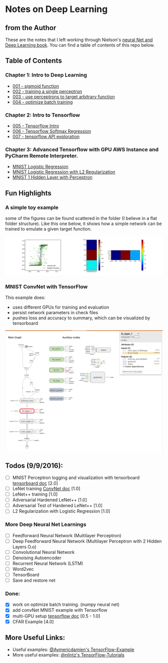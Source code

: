 # Notes on Deep Learning

## from the Author

These are the notes that I left working through Nielson's [neural Net and Deep Learning book](https://neuralnetworksanddeeplearning.com). You can find a table of contents of this repo below.

## Table of Contents
### Chapter 1: Intro to Deep Learning
- [001 - sigmoid function](Ch1%20Intro%20to%20Deep%20Learning/001%20-%20sigmoid%20function.ipynb)
- [002 - training a single perceptron](Ch1%20Intro%20to%20Deep%20Learning/002%20-%20training%20a%20single%20perceptron.ipynb)
- [003 - use perceptrons to target arbitrary function](Ch1%20Intro%20to%20Deep%20Learning/003%20-%20use%20perceptrons%20to%20target%20arbitrary%20function.ipynb)
- [004 - optimize batch training](Ch1%20Intro%20to%20Deep%20Learning/004%20-%20optimize%20batch%20training.ipynb)

### Chapter 2: Intro to Tensorflow
- [005 - Tensorflow Intro](Ch2%20Intro%20to%20Tensorflow/005%20-%20Tensorflow%20Intro.ipynb)
- [006 - Tensorflow Softmax Regression](Ch2%20Intro%20to%20Tensorflow/006%20-%20Tensorflow%20Softmax%20Regression.ipynb)
- [007 - tensorflow API exploration](Ch2%20Intro%20to%20Tensorflow/007%20-%20tensorflow%20API%20exploration.ipynb)

### Chapter 3: Advanced Tensorflow with GPU AWS Instance and PyCharm Remote Interpreter.
- [MNIST Logistic Regression](Ch3%20Advanced%20Tensorflow/1%20-%20MNIST%20Logistic%20Regression.py)
- [MNIST Logistic Regression with L2 Regularization](Ch3%20Advanced%20Tensorflow/2%20-%20MNIST%20Logistic%20Regression%20L2%20Regularization.py)
- [MNIST 1 Hidden Layer with Perceptron](Ch3%20Advanced%20Tensorflow/3%20-%20MNIST%201%20Hidden%20Layer%20Perceptron.py)

## Fun Highlights

### A simple toy example
some of the figures can be found scattered in the folder (I believe in a flat folder 
structure). Like this one below, it shows how a simple network can be trained 
to emulate a given target function.

[![network trained to emulate function](trained%20neural%20net%20emulate%20a%20step%20function.png)](004%20-%20optimize%20batch%20training.ipynb)

### MNIST ConvNet with TensorFlow

This example does:
- uses different GPUs for training and evaluation
- persist network parameters in check files
- pushes loss and accuracy to summary, which can be visualized by tensorboard

![MNIST ConvNet Tensorflow](Proj_Centroid_Loss_LeNet/convnet_10_hidden/figures/Screenshot%202016-09-16%2011.29.47.png)

## Todos (9/9/2016):

- [ ] MNIST Perceptron logging and visualization with tensorboard
[tensorboard doc](https://www.tensorflow.org/versions/r0.10/resources/faq.html#frequently-asked-questions) [2.0]
- [ ] LeNet training [ConvNet doc](https://www.tensorflow.org/versions/r0.10/tutorials/deep_cnn/index.html) [1.0]
- [ ] LeNet++ training [1.0]
- [ ] Adversarial Hardened LeNet++ [1.0]
- [ ] Adversarial Test of Hardened LeNet++ [1.0]
- [ ] L2 Regularization with Logistic Regression [1.0]

### More Deep Neural Net Learnings
- [ ] Feedforward Neural Network (Multilayer Perceptron)
- [ ] Deep Feedforward Neural Network (Multilayer Perceptron with 2 Hidden Layers O.o)
- [ ] Convolutional Neural Network
- [ ] Denoising Autoencoder
- [ ] Recurrent Neural Network (LSTM)
- [ ] Word2vec
- [ ] TensorBoard
- [ ] Save and restore net

### Done:

- [x] work on optimize batch training. (numpy neural net)
- [x] add convNet MNIST example with Tensorflow
- [x] multi-GPU setup [tensorflow doc](https://www.tensorflow.org/versions/r0.10/how_tos/using_gpu/index.html) [0.5 - 1.0]
- [x] CFAR Example [4.0]

## More Useful Links:
- Useful examples: [@Aymericdamien's TensorFlow-Example](https://github.com/aymericdamien/TensorFlow-Examples)
- More useful examples: [@nlintz's TensorFlow-Tutorials](https://github.com/nlintz/TensorFlow-Tutorials)
